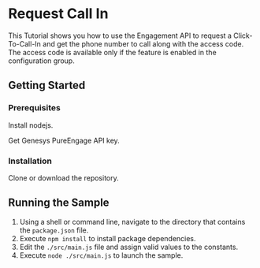 # Request Call In

This Tutorial shows you how to use the Engagement API to request a Click-To-Call-In and get the phone number to call along with the access code. The access code is available only if the feature is enabled in the configuration group.

## Getting Started

### Prerequisites

Install nodejs.

Get Genesys PureEngage API key.

### Installation

Clone or download the repository.

## Running the Sample

1. Using a shell or command line, navigate to the directory that contains the `package.json` file.
2. Execute `npm install` to install package dependencies.
3. Edit the `./src/main.js` file and assign valid values to the constants.
4. Execute `node ./src/main.js` to launch the sample.
